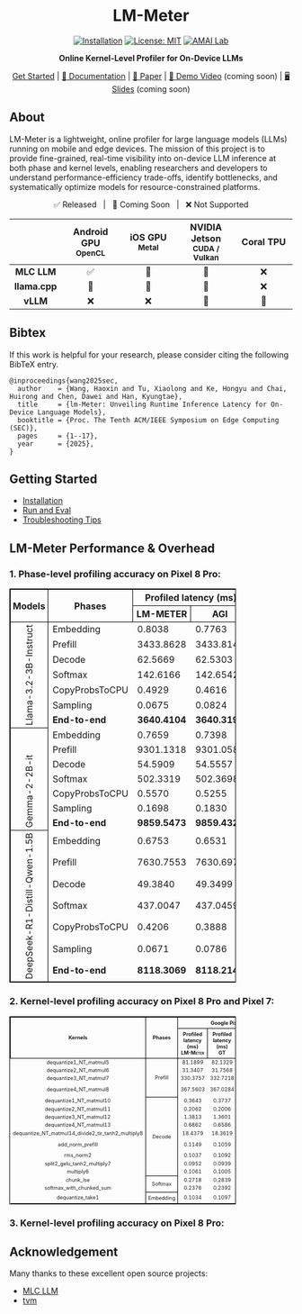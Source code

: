 <div align="center">

# LM-Meter  
[![Installation](https://img.shields.io/badge/docs-latest-green)](https://github.com/amai-gsu/lm-Meter-Private-Experiment/tree/main/docs)
[![License: MIT](https://img.shields.io/badge/License-MIT-yellow.svg)](./LICENSE)
[![AMAI Lab](https://img.shields.io/badge/AMAI%20Lab-GSU-blue)](https://www.amai-gsu.us/)

**Online Kernel-Level Profiler for On-Device LLMs**

[Get Started](docs/install.md) | [📘 Documentation](docs/) | [📑 Paper](https://www.amai-gsu.us/wp-content/uploads/2025/lm-meter.pdf) | [🎥 Demo Video](#) (coming soon) | [🖥️ Slides](#) (coming soon)

</div>

## About
LM-Meter is a lightweight, online profiler for large language models (LLMs) running on mobile and edge devices. The mission of this project is to provide fine-grained, real-time visibility into on-device LLM inference at both phase and kernel levels, enabling researchers and developers to understand performance-efficiency trade-offs, identify bottlenecks, and systematically optimize models for resource-constrained platforms.

<div align="center">
<p align="center">
  ✅ Released &nbsp;&nbsp;|&nbsp;&nbsp; 🚧 Coming Soon &nbsp;&nbsp;|&nbsp;&nbsp; ❌ Not Supported
</p>
<table style="width:100%; text-align:center;">
  <thead>
    <tr>
      <th style="width:15%"></th>
      <th style="width:20%">Android GPU<br/><sub>OpenCL</sub></th>
      <th style="width:20%">iOS GPU<br/><sub>Metal</sub></th>
      <th style="width:20%">NVIDIA Jetson<br/><sub>CUDA / Vulkan</sub></th>
      <th style="width:20%">Coral TPU<br/></th>
    </tr>
  </thead>
  <tbody>
    <tr>
      <td><b>MLC LLM</b></td>
      <td align="center">✅</td>
      <td align="center">🚧</td>
      <td align="center">🚧</td>
      <td align="center">❌</td>
    </tr>
    <tr>
      <td><b>llama.cpp</b></td>
      <td align="center">🚧</td>
      <td align="center">🚧</td>
      <td align="center">🚧</td>
      <td align="center">❌</td>
    </tr>
    <tr>
      <td><b>vLLM</b></td>
      <td align="center">❌</td>
      <td align="center">❌</td>
      <td align="center">🚧</td>
      <td align="center">🚧</td>
    </tr>
  </tbody>
</table>
</div>

## Bibtex
If this work is helpful for your research, please consider citing the following BibTeX entry.

```
@inproceedings{wang2025sec,
  author    = {Wang, Haoxin and Tu, Xiaolong and Ke, Hongyu and Chai, Huirong and Chen, Dawei and Han, Kyungtae},
  title     = {lm-Meter: Unveiling Runtime Inference Latency for On-Device Language Models},
  booktitle = {Proc. The Tenth ACM/IEEE Symposium on Edge Computing (SEC)},
  pages     = {1--17},
  year      = {2025},
}
```

## Getting Started
- [Installation](docs/install.md) 
- [Run and Eval](docs/eval.md)
- [Troubleshooting Tips](docs/common-errors.md)

## LM-Meter Performance & Overhead

### 1. Phase-level profiling accuracy on Pixel 8 Pro:
<div style="font-size:6px; text-align:center; width:80%;">
<table style="border-collapse: collapse; border: 1px solid #000;">
  <thead>
    <tr>
      <th rowspan="2" style="border: 1px solid #000; padding: 4px;">Models</th>
      <th rowspan="2" style="border: 1px solid #000; padding: 4px;">Phases</th>
      <th colspan="2" style="border: 1px solid #000; padding: 4px;">Profiled latency (ms)</th>
      <th rowspan="2" style="border: 1px solid #000; padding: 4px;">α (%)</th>
      <th rowspan="2" style="border: 1px solid #000; padding: 4px;">ε★ (μs/ms)</th>
    </tr>
    <tr>
      <th style="border: 1px solid #000; padding: 4px;">LM-METER</th>
      <th style="border: 1px solid #000; padding: 4px;">AGI</th>
    </tr>
  </thead>
  <tbody>
    <!-- Llama -->
    <tr>
      <td rowspan="7" style="border: 1px solid #000; padding: 4px; writing-mode: vertical-rl; transform: rotate(180deg);">Llama-3.2-3B-Instruct</td>
      <td>Embedding</td><td>0.8038</td><td>0.7763</td><td>96.46</td><td>35.412</td>
    </tr>
    <tr><td>Prefill</td><td>3433.8628</td><td>3433.8142</td><td>99.99</td><td>0.014</td></tr>
    <tr><td>Decode</td><td>62.5669</td><td>62.5303</td><td>99.94</td><td>0.585</td></tr>
    <tr><td>Softmax</td><td>142.6166</td><td>142.6542</td><td>99.97</td><td>0.264</td></tr>
    <tr><td>CopyProbsToCPU</td><td>0.4929</td><td>0.4616</td><td>93.22</td><td>67.718</td></tr>
    <tr><td>Sampling</td><td>0.0675</td><td>0.0824</td><td>81.86</td><td>181.439</td></tr>
    <tr><td><b>End-to-end</b></td><td><b>3640.4104</b></td><td><b>3640.3191</b></td><td><b>99.99</b></td><td><b>0.025</b></td></tr>
    <!-- Gemma -->
    <tr>
      <td rowspan="7" style="border: 1px solid #000; padding: 4px; writing-mode: vertical-rl; transform: rotate(180deg);">Gemma-2-2B-it</td>
      <td>Embedding</td><td>0.7659</td><td>0.7398</td><td>96.48</td><td>35.226</td>
    </tr>
    <tr><td>Prefill</td><td>9301.1318</td><td>9301.0589</td><td>99.99</td><td>0.008</td></tr>
    <tr><td>Decode</td><td>54.5909</td><td>54.5557</td><td>99.94</td><td>0.646</td></tr>
    <tr><td>Softmax</td><td>502.3319</td><td>502.3698</td><td>99.99</td><td>0.076</td></tr>
    <tr><td>CopyProbsToCPU</td><td>0.5570</td><td>0.5255</td><td>94.02</td><td>59.829</td></tr>
    <tr><td>Sampling</td><td>0.1698</td><td>0.1830</td><td>92.76</td><td>72.365</td></tr>
    <tr><td><b>End-to-end</b></td><td><b>9859.5473</b></td><td><b>9859.4329</b></td><td><b>99.99</b></td><td><b>0.012</b></td></tr>
    <!-- DeepSeek -->
    <tr>
      <td rowspan="7" style="border: 1px solid #000; padding: 4px; writing-mode: vertical-rl; transform: rotate(180deg);">DeepSeek-R1-Distill-Qwen-1.5B</td>
      <td>Embedding</td><td>0.6753</td><td>0.6531</td><td>96.60</td><td>33.975</td>
    </tr>
    <tr><td>Prefill</td><td>7630.7553</td><td>7630.6979</td><td>99.99</td><td>0.008</td></tr>
    <tr><td>Decode</td><td>49.3840</td><td>49.3499</td><td>99.93</td><td>0.690</td></tr>
    <tr><td>Softmax</td><td>437.0047</td><td>437.0459</td><td>99.99</td><td>0.094</td></tr>
    <tr><td>CopyProbsToCPU</td><td>0.4206</td><td>0.3888</td><td>91.84</td><td>81.565</td></tr>
    <tr><td>Sampling</td><td>0.0671</td><td>0.0786</td><td>85.41</td><td>145.949</td></tr>
    <tr><td><b>End-to-end</b></td><td><b>8118.3069</b></td><td><b>8118.2143</b></td><td><b>99.99</b></td><td><b>0.011</b></td></tr>
  </tbody>
</table>
</div>

### 2. Kernel-level profiling accuracy on Pixel 8 Pro and Pixel 7:

<table style="border-collapse: collapse; width: 80%; font-size: 9px; text-align: center; border: 1px solid #000;">
  <thead>
    <tr>
      <th rowspan="2" style="border: 1px solid #000; padding: 4px;">Kernels</th>
      <th rowspan="2" style="border: 1px solid #000; padding: 4px;">Phases</th>
      <th colspan="4" style="border: 1px solid #000; padding: 4px;">Google Pixel 8 Pro</th>
      <th colspan="2" style="border: 1px solid #000; padding: 4px;">Google Pixel 7</th>
    </tr>
    <tr>
      <th style="border: 1px solid #000; padding: 4px;">Profiled latency (ms)<br><span style="font-variant: small-caps;">LM-Meter</span></th>
      <th style="border: 1px solid #000; padding: 4px;">Profiled latency (ms)<br>GT</th>
      <th style="border: 1px solid #000; padding: 4px;">α (%)</th>
      <th style="border: 1px solid #000; padding: 4px;">ε★ (μs/ms)</th>
      <th style="border: 1px solid #000; padding: 4px;">α (%)</th>
      <th style="border: 1px solid #000; padding: 4px;">ε★ (μs/ms)</th>
    </tr>
  </thead>

  <tbody>
    <!-- Prefill -->
    <tr><td>dequantize1_NT_matmul5</td><td rowspan="4" style="border: 1px solid #000; padding: 4px;">Prefill</td><td>81.1899</td><td>82.1329</td><td>98.85</td><td>11.481</td><td>98.88</td><td>11.212</td></tr>
    <tr><td>dequantize2_NT_matmul6</td><td>31.3407</td><td>31.7568</td><td>98.69</td><td>13.103</td><td>95.18</td><td>48.209</td></tr>
    <tr><td>dequantize3_NT_matmul7</td><td>330.3757</td><td>332.7218</td><td>99.29</td><td>7.051</td><td>98.87</td><td>11.328</td></tr>
    <tr><td>dequantize4_NT_matmul8</td><td>367.5603</td><td>367.0284</td><td><b>99.86 (highest)</b></td><td>1.449</td><td>99.11</td><td>8.896</td></tr>
    <!-- Decode -->
    <tr><td>dequantize1_NT_matmul10</td><td rowspan="9" style="border: 1px solid #000; padding: 4px;">Decode</td><td>0.3643</td><td>0.3737</td><td>97.46</td><td>25.391</td><td>97.19</td><td>28.145</td></tr>
    <tr><td>dequantize2_NT_matmul11</td><td>0.2062</td><td>0.2006</td><td>97.23</td><td>27.706</td><td>98.14</td><td>18.587</td></tr>
    <tr><td>dequantize3_NT_matmul12</td><td>1.3813</td><td>1.3601</td><td>98.44</td><td>15.587</td><td>98.17</td><td>18.267</td></tr>
    <tr><td>dequantize4_NT_matmul13</td><td>0.6862</td><td>0.6586</td><td>95.81</td><td>41.921</td><td>97.50</td><td>25.044</td></tr>
    <tr><td>dequantize_NT_matmul14_divide2_tir_tanh2_multiply8</td><td>18.4379</td><td>18.3619</td><td>99.59</td><td>4.147</td><td>98.13</td><td>18.705</td></tr>
    <tr><td>add_norm_prefill</td><td>0.1149</td><td>0.1059</td><td><b>91.51 (lowest)</b></td><td>84.891</td><td>93.29</td><td>67.080</td></tr>
    <tr><td>rms_norm2</td><td>0.1037</td><td>0.1092</td><td>94.93</td><td>50.641</td><td>92.65</td><td>73.531</td></tr>
    <tr><td>split2_gelu_tanh2_multiply7</td><td>0.0952</td><td>0.0939</td><td>98.62</td><td>13.727</td><td>93.75</td><td>62.517</td></tr>
    <tr><td>multiply6</td><td>0.1061</td><td>0.1005</td><td>94.35</td><td>56.546</td><td><b>90.31</b></td><td>96.934</td></tr>
    <!-- Softmax -->
    <tr><td>chunk_lse</td><td rowspan="2" style="border: 1px solid #000; padding: 4px;">Softmax</td><td>0.2718</td><td>0.2839</td><td>95.53</td><td>44.735</td><td>99.39</td><td>6.026</td></tr>
    <tr><td>softmax_with_chunked_sum</td><td>0.2376</td><td>0.2392</td><td>99.33</td><td>6.689</td><td><b>99.40</b></td><td>5.992</td></tr>
    <!-- Embedding -->
    <tr><td>dequantize_take1</td><td style="border: 1px solid #000; padding: 4px;">Embedding</td><td>0.1034</td><td>0.1097</td><td>94.26</td><td>57.429</td><td>95.73</td><td>42.676</td></tr>
  </tbody>
</table>

### 3. Kernel-level profiling accuracy on Pixel 8 Pro:



## Acknowledgement

Many thanks to these excellent open source projects:
- [MLC LLM](https://llm.mlc.ai/) 
- [tvm](https://github.com/apache/tvm)